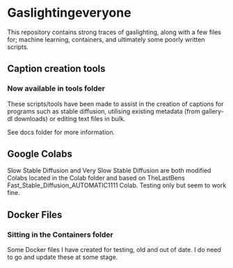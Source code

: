 # Gaslightingeveryone

This repository contains strong traces of gaslighting, along with a few files for; machine learning, containers, and ultimately some poorly written scripts.

## Caption creation tools

### Now available in tools folder

These scripts/tools have been made to assist in the creation of captions for programs such as stable diffusion, utilising existing metadata (from gallery-dl downloads) or editing text files in bulk.

See docs folder for more information.

## Google Colabs

Slow Stable Diffusion and Very Slow Stable Diffusion are both modified Colabs located in the Colab folder and based on TheLastBens Fast_Stable_Diffusion_AUTOMATIC1111 Colab.
Testing only but seem to work fine.

## Docker Files

### Sitting in the Containers folder

Some Docker files I have created for testing, old and out of date.
I do need to go and update these at some stage.
